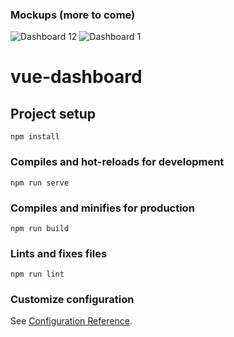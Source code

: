 ### Mockups (more to come)
![Dashboard 12](https://user-images.githubusercontent.com/50737163/114392504-2c45b700-9b99-11eb-92fe-912c6778c910.png)
![Dashboard 1](https://user-images.githubusercontent.com/50737163/114392645-5b5c2880-9b99-11eb-9ef2-96fd75d2df03.png)

# vue-dashboard

## Project setup
```
npm install
```

### Compiles and hot-reloads for development
```
npm run serve
```

### Compiles and minifies for production
```
npm run build
```

### Lints and fixes files
```
npm run lint
```

### Customize configuration
See [Configuration Reference](https://cli.vuejs.org/config/).
